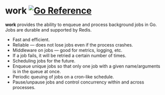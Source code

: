 # work [![Go Reference](https://pkg.go.dev/badge/github.com/pchchv/work.svg)](https://pkg.go.dev/github.com/pchchv/work)

**work** provides the ability to enqueue and process background jobs in Go.  
Jobs are durable and supported by Redis.

* Fast and efficient.
* Reliable — does not lose jobs even if the process crashes.
* Middleware on jobs — good for metrics, logging, etc.
* If a job fails, it will be retried a certain number of times.
* Scheduling jobs for the future.
* Enqueue unique jobs so that only one job with a given name/arguments is in the queue at once.
* Periodic queuing of jobs on a cron-like schedule.
* Pause/unpause jobs and control concurrency within and across processes.
